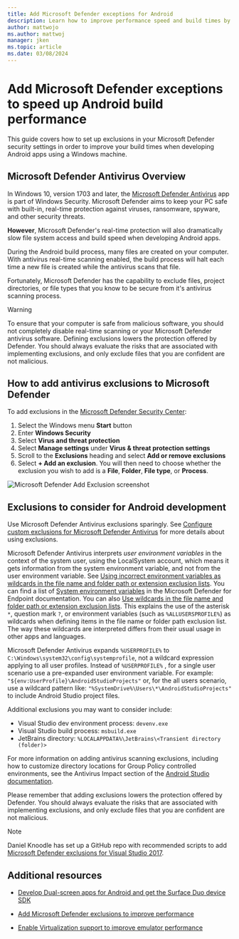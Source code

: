 ```yaml
---
title: Add Microsoft Defender exceptions for Android
description: Learn how to improve performance speed and build times by updating Microsoft Defender settings to exclude checking specified file types.
author: mattwojo 
ms.author: mattwoj 
manager: jken
ms.topic: article
ms.date: 03/08/2024
---
```


# Add Microsoft Defender exceptions to speed up Android build performance

This guide covers how to set up exclusions in your Microsoft Defender security settings in order to improve your build times when developing Android apps using a Windows machine.

## Microsoft Defender Antivirus Overview

In Windows 10, version 1703 and later, the [Microsoft Defender Antivirus](/windows/security/threat-protection/windows-defender-antivirus/windows-defender-security-center-antivirus) app is part of Windows Security. Microsoft Defender aims to keep your PC safe with built-in, real-time protection against viruses, ransomware, spyware, and other security threats.

**However**, Microsoft Defender's real-time protection will also dramatically slow file system access and build speed when developing Android apps.

During the Android build process, many files are created on your computer. With antivirus real-time scanning enabled, the build process will halt each time a new file is created while the antivirus scans that file.

Fortunately, Microsoft Defender has the capability to exclude files, project directories, or file types that you know to be secure from it's antivirus scanning process.

> [!WARNING]
> To ensure that your computer is safe from malicious software, you should not completely disable real-time scanning or your Microsoft Defender antivirus software.
> Defining exclusions lowers the protection offered by Defender. You should always evaluate the risks that are associated with implementing exclusions, and only exclude files that you are confident are not malicious.

## How to add antivirus exclusions to Microsoft Defender

To add exclusions in the [Microsoft Defender Security Center](windowsdefender://):

1. Select the Windows menu **Start** button
2. Enter **Windows Security**
3. Select **Virus and threat protection**
4. Select **Manage settings** under **Virus & threat protection settings**
5. Scroll to the **Exclusions** heading and select **Add or remove exclusions**
6. Select **+ Add an exclusion**. You will then need to choose whether the exclusion you wish to add is a **File**, **Folder**, **File type**, or **Process**.

![Microsoft Defender Add Exclusion screenshot](../images/windows-defender-exclusions.png)

## Exclusions to consider for Android development

Use Microsoft Defender Antivirus exclusions sparingly. See [Configure custom exclusions for Microsoft Defender Antivirus](/microsoft-365/security/defender-endpoint/configure-exclusions-microsoft-defender-antivirus) for more details about using exclusions.

Microsoft Defender Antivirus interprets *user environment variables* in the context of the system user, using the LocalSystem account, which means it gets information from the system environment variable, and not from the user environment variable. See [Using incorrect environment variables as wildcards in the file name and folder path or extension exclusion lists](/microsoft-365/security/defender-endpoint/common-exclusion-mistakes-microsoft-defender-antivirus#using-incorrect-environment-variables-as-wildcards-in-the-file-name-and-folder-path-or-extension-exclusion-lists). You can find a list of [System environment variables](/microsoft-365/security/defender-endpoint/configure-extension-file-exclusions-microsoft-defender-antivirus#system-environment-variables) in the Microsoft Defender for Endpoint documentation. You can also [Use wildcards in the file name and folder path or extension exclusion lists](/microsoft-365/security/defender-endpoint/configure-extension-file-exclusions-microsoft-defender-antivirus#use-wildcards-in-the-file-name-and-folder-path-or-extension-exclusion-lists). This explains the use of the asterisk `*`, question mark `?`, or environment variables (such as `%ALLUSERSPROFILE%`) as wildcards when defining items in the file name or folder path exclusion list. The way these wildcards are interpreted differs from their usual usage in other apps and languages.

Microsoft Defender Antivirus expands `%USERPROFILE%` to `C:\Windows\system32\config\systemprofile`, not a wildcard expression applying to all user profiles.  Instead of `%USERPROFILE%`
, for a single user scenario use a pre-expanded user environment variable. For example: `"${env:UserProfile}\AndroidStudioProjects"` or, for the all users scenario, use a wildcard pattern like: `"%SystemDrive%\Users\*\AndroidStudioProjects"` to include Android Studio project files.

Additional exclusions you may want to consider include:

- Visual Studio dev environment process: `devenv.exe`
- Visual Studio build process: `msbuild.exe`
- JetBrains directory: `%LOCALAPPDATA%\JetBrains\<Transient directory (folder)>`

For more information on adding antivirus scanning exclusions, including how to customize directory locations for Group Policy controlled environments, see the Antivirus Impact section of the [Android Studio documentation](https://developer.android.com/studio/intro/studio-config#antivirus-impact).

Please remember that adding exclusions lowers the protection offered by Defender. You should always evaluate the risks that are associated with implementing exclusions, and only exclude files that you are confident are not malicious.

> [!NOTE]
> Daniel Knoodle has set up a GitHub repo with recommended scripts to add [Microsoft Defender exclusions for Visual Studio 2017](https://gist.github.com/dknoodle/5a66b8b8a3f2243f4ca5c855b323cb7b#file-windows-defender-exclusions-vs-2017-ps1-L10).

## Additional resources

- [Develop Dual-screen apps for Android and get the Surface Duo device SDK](/dual-screen/android/)

- [Add Microsoft Defender exclusions to improve performance](./defender-settings.md)

- [Enable Virtualization support to improve emulator performance](./emulator.md#enable-virtualization-support)
